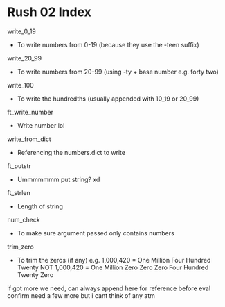 # Rush 02 Index

write_0_19
- To write numbers from 0-19 (because they use the -teen suffix)

write_20_99
- To write numbers from 20-99 (using -ty + base number e.g. forty two)
		
write_100
- To write the hundredths (usually appended with 10_19 or 20_99)
		
ft_write_number
- Write number lol
		
write_from_dict
- Referencing the numbers.dict to write
		
ft_putstr
- Ummmmmmm put string? xd
		
ft_strlen
- Length of string
		
num_check
- To make sure argument passed only contains numbers
		
trim_zero
- To trim the zeros (if any)
	e.g. 1,000,420 = One Million Four Hundred Twenty
	NOT  1,000,420 = One Million Zero Zero Zero Four Hundred Twenty Zero

if got more we need, can always append here for reference before eval
confirm need a few more but i cant think of any atm
